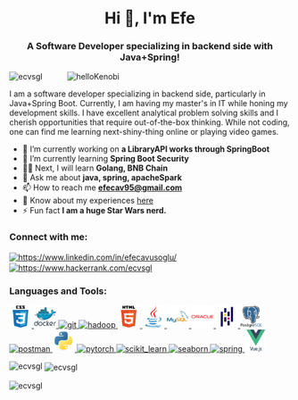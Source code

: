 <h1 align="center">Hi 👋, I'm Efe</h1>
<h3 align="center">A Software Developer specializing in backend side with Java+Spring!</h3>
<img align="right" alt="helloKenobi" width=400 src="https://i.giphy.com/media/xTiIzJSKB4l7xTouE8/giphy.webp">

<p align="left"> <img src="https://komarev.com/ghpvc/?username=ecvsgl&label=Profile%20views&color=0e75b6&style=flat" alt="ecvsgl" /> </p>

I am a software developer specializing in backend side, particularly in Java+Spring Boot. Currently, I am having my master's in IT while honing my development skills. I have excellent analytical problem solving skills and I cherish opportunities that require out-of-the-box thinking. While not coding, one can find me learning next-shiny-thing online or playing video games.

- 🔭 I’m currently working on **a LibraryAPI works through SpringBoot**
- 🌱 I’m currently learning **Spring Boot Security**
- 👨‍💻 Next, I will learn **Golang, BNB Chain**
- 💬 Ask me about **java, spring, apacheSpark**
- 📫 How to reach me **efecav95@gmail.com**
- 📄 Know about my experiences <a href="https://www.linkedin.com/in/efecavusoglu/">here</a>
- ⚡ Fun fact **I am a huge Star Wars nerd.**

<h3 align="left">Connect with me:</h3>
<p align="left">
<a href="https://linkedin.com/in/https://www.linkedin.com/in/efecavusoglu/" target="blank"><img align="center" src="https://raw.githubusercontent.com/rahuldkjain/github-profile-readme-generator/master/src/images/icons/Social/linked-in-alt.svg" alt="https://www.linkedin.com/in/efecavusoglu/" height="30" width="40" /></a>
<a href="https://www.hackerrank.com/https://www.hackerrank.com/ecvsgl" target="blank"><img align="center" src="https://raw.githubusercontent.com/rahuldkjain/github-profile-readme-generator/master/src/images/icons/Social/hackerrank.svg" alt="https://www.hackerrank.com/ecvsgl" height="30" width="40" /></a>
</p>

<h3 align="left">Languages and Tools:</h3>
<p align="left"> <a href="https://www.w3schools.com/css/" target="_blank" rel="noreferrer"> <img src="https://raw.githubusercontent.com/devicons/devicon/master/icons/css3/css3-original-wordmark.svg" alt="css3" width="40" height="40"/> </a> <a href="https://www.docker.com/" target="_blank" rel="noreferrer"> <img src="https://raw.githubusercontent.com/devicons/devicon/master/icons/docker/docker-original-wordmark.svg" alt="docker" width="40" height="40"/> </a> <a href="https://git-scm.com/" target="_blank" rel="noreferrer"> <img src="https://www.vectorlogo.zone/logos/git-scm/git-scm-icon.svg" alt="git" width="40" height="40"/> </a> <a href="https://hadoop.apache.org/" target="_blank" rel="noreferrer"> <img src="https://www.vectorlogo.zone/logos/apache_hadoop/apache_hadoop-icon.svg" alt="hadoop" width="40" height="40"/> </a> <a href="https://www.w3.org/html/" target="_blank" rel="noreferrer"> <img src="https://raw.githubusercontent.com/devicons/devicon/master/icons/html5/html5-original-wordmark.svg" alt="html5" width="40" height="40"/> </a> <a href="https://www.java.com" target="_blank" rel="noreferrer"> <img src="https://raw.githubusercontent.com/devicons/devicon/master/icons/java/java-original.svg" alt="java" width="40" height="40"/> </a> <a href="https://www.mysql.com/" target="_blank" rel="noreferrer"> <img src="https://raw.githubusercontent.com/devicons/devicon/master/icons/mysql/mysql-original-wordmark.svg" alt="mysql" width="40" height="40"/> </a> <a href="https://www.oracle.com/" target="_blank" rel="noreferrer"> <img src="https://raw.githubusercontent.com/devicons/devicon/master/icons/oracle/oracle-original.svg" alt="oracle" width="40" height="40"/> </a> <a href="https://pandas.pydata.org/" target="_blank" rel="noreferrer"> <img src="https://raw.githubusercontent.com/devicons/devicon/2ae2a900d2f041da66e950e4d48052658d850630/icons/pandas/pandas-original.svg" alt="pandas" width="40" height="40"/> </a> <a href="https://www.postgresql.org" target="_blank" rel="noreferrer"> <img src="https://raw.githubusercontent.com/devicons/devicon/master/icons/postgresql/postgresql-original-wordmark.svg" alt="postgresql" width="40" height="40"/> </a> <a href="https://postman.com" target="_blank" rel="noreferrer"> <img src="https://www.vectorlogo.zone/logos/getpostman/getpostman-icon.svg" alt="postman" width="40" height="40"/> </a> <a href="https://www.python.org" target="_blank" rel="noreferrer"> <img src="https://raw.githubusercontent.com/devicons/devicon/master/icons/python/python-original.svg" alt="python" width="40" height="40"/> </a> <a href="https://pytorch.org/" target="_blank" rel="noreferrer"> <img src="https://www.vectorlogo.zone/logos/pytorch/pytorch-icon.svg" alt="pytorch" width="40" height="40"/> </a> <a href="https://scikit-learn.org/" target="_blank" rel="noreferrer"> <img src="https://upload.wikimedia.org/wikipedia/commons/0/05/Scikit_learn_logo_small.svg" alt="scikit_learn" width="40" height="40"/> </a> <a href="https://seaborn.pydata.org/" target="_blank" rel="noreferrer"> <img src="https://seaborn.pydata.org/_images/logo-mark-lightbg.svg" alt="seaborn" width="40" height="40"/> </a> <a href="https://spring.io/" target="_blank" rel="noreferrer"> <img src="https://www.vectorlogo.zone/logos/springio/springio-icon.svg" alt="spring" width="40" height="40"/> </a> <a href="https://vuejs.org/" target="_blank" rel="noreferrer"> <img src="https://raw.githubusercontent.com/devicons/devicon/master/icons/vuejs/vuejs-original-wordmark.svg" alt="vuejs" width="40" height="40"/> </a> </p>

<p><img align="left" src="https://github-readme-stats.vercel.app/api/top-langs?username=ecvsgl&show_icons=true&locale=en&layout=compact" alt="ecvsgl" /></p>

<p>&nbsp;<img align="center" src="https://github-readme-stats.vercel.app/api?username=ecvsgl&show_icons=true&locale=en" alt="ecvsgl" /></p>

<p><img align="center" src="https://github-readme-streak-stats.herokuapp.com/?user=ecvsgl&theme=default" alt="ecvsgl" /></p>
